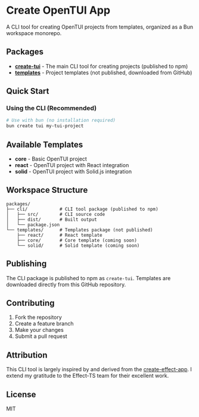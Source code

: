 # Create OpenTUI App

A CLI tool for creating OpenTUI projects from templates, organized as a Bun workspace monorepo.

## Packages

- **[create-tui](./packages/cli/)** - The main CLI tool for creating projects (published to npm)
- **[templates](./packages/templates/)** - Project templates (not published, downloaded from GitHub)

## Quick Start

### Using the CLI (Recommended)

```bash
# Use with bun (no installation required)
bun create tui my-tui-project
```

## Available Templates

- **core** - Basic OpenTUI project
- **react** - OpenTUI project with React integration
- **solid** - OpenTUI project with Solid.js integration

## Workspace Structure

```
packages/
├── cli/            # CLI tool package (published to npm)
│   ├── src/        # CLI source code
│   ├── dist/       # Built output
│   └── package.json
└── templates/      # Templates package (not published)
    ├── react/      # React template
    ├── core/       # Core template (coming soon)
    └── solid/      # Solid template (coming soon)
```

## Publishing

The CLI package is published to npm as `create-tui`. Templates are downloaded directly from this GitHub repository.

## Contributing

1. Fork the repository
2. Create a feature branch
3. Make your changes
4. Submit a pull request

## Attribution

This CLI tool is largely inspired by and derived from the [create-effect-app](https://github.com/effect-ts/examples/blob/main/packages/create-effect-app/). I extend my gratitude to the Effect-TS team for their excellent work.

## License

MIT

